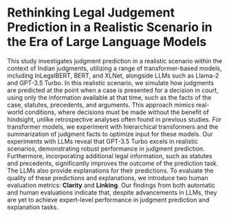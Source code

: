# Rethinking Legal Judgement Prediction in a Realistic Scenario in the Era of Large Language Models
This study investigates judgment prediction in a realistic scenario within the context of Indian judgments, utilizing a range of transformer-based models, including InLegalBERT, BERT, and XLNet, alongside LLMs such as Llama-2 and GPT-3.5 Turbo. In this realistic scenario, we simulate how judgments are predicted at the point when a case is presented for a decision in court, using only the information available at that time, such as the facts of the case, statutes, precedents, and arguments. This approach mimics real-world conditions, where decisions must be made without the benefit of hindsight, unlike retrospective analyses often found in previous studies. For transformer models, we experiment with hierarchical transformers and the summarization of judgment facts to optimize input for these models. Our experiments with LLMs reveal that GPT-3.5 Turbo excels in realistic scenarios, demonstrating robust performance in judgment prediction. Furthermore, incorporating additional legal information, such as statutes and precedents, significantly improves the outcome of the prediction task. The LLMs also provide explanations for their predictions. To evaluate the quality of these predictions and explanations, we introduce two human evaluation metrics: **Clarity** and **Linking**. Our findings from both automatic and human evaluations indicate that, despite advancements in LLMs, they are yet to achieve expert-level performance in judgment prediction and explanation tasks.
